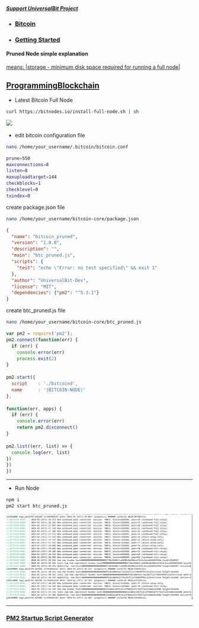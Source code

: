 ##### [Support UniversalBit Project](https://github.com/universalbit-dev/universalbit-dev/tree/main/support)

* ### [Bitcoin](https://en.wikipedia.org/wiki/Bitcoin)
* ### [Getting Started](https://bitcoin.org/en/getting-started)

#### Pruned Node simple explanation
[means: |storage - minimum disk space required for running a full node|](https://programmingblockchain.gitbook.io/programmingblockchain/wallet/pruned-node)

[ProgrammingBlockchain](https://programmingblockchain.gitbook.io/programmingblockchain)
---
* Latest Bitcoin Full Node 
```bash
curl https://bitnodes.io/install-full-node.sh | sh
```
<img src="https://github.com/universalbit-dev/universalbit-dev/blob/main/blockchain/bitcoin/gif/btc-net-node.gif" width="auto"></img>




* edit bitcoin configuration file
```bash
nano /home/your_username/.bitcoin/bitcoin.conf
```
```bash
prune=550
maxconnections=8
listen=0
maxuploadtarget=144
checkblocks=1
checklevel=0
txindex=0
```
create package.json file
```bash
nano /home/your_username/bitcoin-core/package.json
```
```json
{
  "name": "bitcoin_pruned",
  "version": "1.0.0",
  "description": "",
  "main": "btc_pruned.js",
  "scripts": {
    "test": "echo \"Error: no test specified\" && exit 1"
  },
  "author": "UniversalBit-Dev",
  "license": "MIT",
  "dependencies": {"pm2": "^5.3.1"}
}
```


create btc_pruned.js file
```bash
nano /home/your_username/bitcoin-core/btc_pruned.js
```
```js
var pm2 = require('pm2');
pm2.connect(function(err) {
  if (err) {
    console.error(err)
    process.exit(2)
}

pm2.start({
  script    : './bitcoind',
  name      : '|BITCOIN-NODE|'
},

function(err, apps) {
  if (err) {
    console.error(err)
    return pm2.disconnect()
}

pm2.list((err, list) => {
  console.log(err, list)
})
})
})
```


---


* Run Node
```bash
npm i 
pm2 start btc_pruned.js
```
![BTC](https://github.com/universalbit-dev/universalbit-dev/blob/main/blockchain/bitcoin/btc-pruned-node.png "btc")

---

### [PM2 Startup Script Generator](https://pm2.keymetrics.io/docs/usage/startup/)

